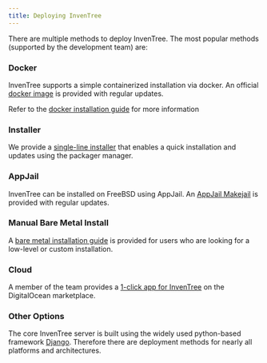 ```yaml
---
title: Deploying InvenTree
---
```


There are multiple methods to deploy InvenTree. The most popular methods (supported by the development team) are:

### Docker

InvenTree supports a simple containerized installation via docker. An official [docker image](https://hub.docker.com/r/inventree/inventree/) is provided with regular updates. 

Refer to the [docker installation guide](https://docs.inventree.org/en/stable/start/docker/) for more information

### Installer
We provide a [single-line installer](https://docs.inventree.org/en/stable/start/installer/) that enables a quick installation and updates using the packager manager.

### AppJail

InvenTree can be installed on FreeBSD using AppJail. An [AppJail Makejail](https://github.com/AppJail-makejails/inventree) is provided with regular updates.

### Manual Bare Metal Install

A [bare metal installation guide](https://docs.inventree.org/en/stable/start/intro/) is provided for users who are looking for a low-level or custom installation. 

### Cloud

A member of the team provides a [1-click app for InvenTree](digitalocean) on the DigitalOcean marketplace.

### Other Options

The core InvenTree server is built using the widely used python-based framework [Django](https://djangoproject.com/). Therefore there are  deployment methods for nearly all platforms and architectures. 
